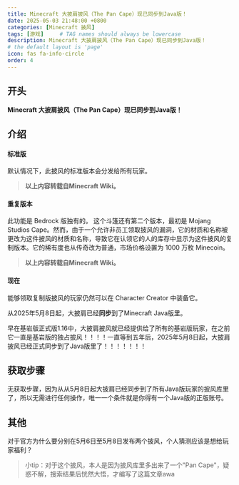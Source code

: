 ```yaml
---
title: Minecraft 大披肩披风（The Pan Cape）现已同步到Java版！
date: 2025-05-03 21:48:00 +0800
categories: [Minecraft 披风]
tags: [游戏]     # TAG names should always be lowercase
description: Minecraft 大披肩披风（The Pan Cape）现已同步到Java版！
# the default layout is 'page'
icon: fas fa-info-circle
order: 4
---
```


## 开头
**Minecraft 大披肩披风（The Pan Cape）现已同步到Java版！**

## 介绍

#### 标准版

默认情况下，此披风的标准版本会分发给所有玩家。

> **以上内容转载自Minecraft Wiki。**

#### 重复版本

此功能是 Bedrock 版独有的。 
这个斗篷还有第二个版本，最初是 Mojang Studios Cape。然而，由于一个允许非员工领取披风的漏洞，它的材质和名称被更改为这件披风的材质和名称，导致它在认领它的人的库存中显示为这件披风的复制版本。它的稀有度也从传奇改为普通，市场价格设置为 1000 万枚 Minecoin。

> **以上内容转载自Minecraft Wiki。**

#### 现在

能够领取复制版披风的玩家仍然可以在 Character Creator 中装备它。

从2025年5月8日起，大披肩已经**同步**到了Minecraft Java版里。

早在基岩版正式版1.16中，大披肩披风就已经提供给了所有的基岩版玩家，在之前它一直是基岩版的独占披风！！！！一直等到五年后，2025年5月8日起，大披肩披风已经正式同步到了Java版里了！！！！！！！

## 获取步骤

无获取步骤，因为从从5月8日起大披肩已经同步到了所有Java版玩家的披风库里了，所以无需进行任何操作，唯一一个条件就是你得有一个Java版的正版账号。

## 其他

对于官方为什么要分别在5月6日至5月8日发布两个披风，个人猜测应该是想给玩家福利？

> 小tip：对于这个披风，本人是因为披风库里多出来了一个"Pan Cape"，疑惑不解，搜索结果后恍然大悟，才编写了这篇文章awa
